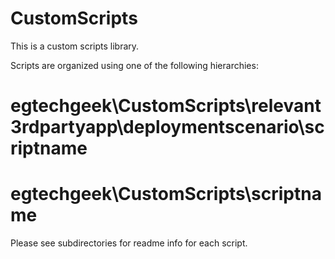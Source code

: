 # CustomScripts

This is a custom scripts library. 

Scripts are organized using one of the following hierarchies: 

#	egtechgeek\CustomScripts\relevant3rdpartyapp\deploymentscenario\scriptname
#	egtechgeek\CustomScripts\scriptname

Please see subdirectories for readme info for each script.
